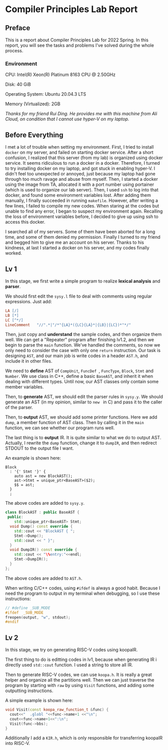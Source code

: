 # Compiler Principles Lab Report

## Preface

This is a report about Compiler Principles Lab for 2022 Spring. In this report, you will see the tasks and problems I've solved during the whole process.

### Environment

CPU: Intel(R) Xeon(R) Platinum 8163 CPU @ 2.50GHz

Disk: 40 GiB

Operating System: Ubuntu 20.04.3 LTS

Memory (Virtualized): 2GB

*Thanks for my friend Rui Ding. He provides me with this machine from Ali Cloud, on condition that I cannot use hyper-V on my laptop.*

## Before Everything

I met a lot of trouble when setting my environment. First, I tried to install `docker` on my server, and failed on starting docker service. After a short confusion, I realized that this server (from my lab) is organized using docker service. It seems ridiculous to run a docker in a docker. Therefore, I turned to try installing docker on my laptop, and got stuck in enabling hyper-V.  I didn't feel too unexpected or annoyed, just because my laptop had gone through too much ravage and abuse from myself. Then, I started a docker using the image from TA,  allocated it with a port number using portainer (which is used to organize our lab server). Then, I used `ssh` to log into that docker, and found some environment variables lost. After adding them manually, I finally succeeded in running `makefile`. However, after writing a few lines, I failed to compile my new codes. When staring at the codes but unable to find any error, I began to suspect my environment again. Recalling the loss of environment variables before, I decided to give up using ssh to access this docker.

I searched all of my servers. Some of them have been aborted for a long time, and some of them denied my permission. Finally I turned to my friend and begged him to give me an account on his server. Thanks to his kindness, at last I started a docker on his server, and my codes finally worked.

## Lv 1

In this stage, we first write a simple program to realize **lexical analysis** and **parser**.

We should first edit the `sysy.l` file to deal with comments using regular expressions. Just add:

```flex
LA [/]
LB [*]
LC [^*/]
LineComment   "//".*|"/*"{LA}*({LC}{LA}*|{LB}|{LC})*"*/"
```

Then, just copy and **understand** the sample codes, and then organize them well. We can get a "Repeater" program after finishing lv1.2, and then we begin to parse the `main` function. We've handled the comments, so now we only need to consider the case with only one `return` instruction. Our task is designing `AST`, and our main job is write codes in a header `AST.h`, and include it in other files.

We need to **define** AST of `CompUnit`, `FuncDef `, `FuncType`, `Block`, `Stmt` and `Number`. We use class in C++, define a basic `BaseAST`, and inherit it when dealing with different types. Until now, our AST classes only contain some member variables.  

Then, to **generate** AST, we should edit the parser rules in  `sysy.y`. We should generate an AST (in my opinion, similar to `new ` in C) and pass it to the caller of the parser. 

Then, to **output** AST, we should add some printer functions. Here we add `dump`, a member function of AST class. Then by calling it in the `main` function, we can see   whether our program runs well.

The last thing is to **output** IR. It is quite similar to what we do to output AST. Actually, I rewrite the `dump` function, change it to `dumpIR`, and then redirect STDOUT to the output file I want.

An example is shown here:

```bison
Block
  : '{' Stmt '}' {
    auto ast = new BlockAST();
    ast->Stmt = unique_ptr<BaseAST>($2);
    $$ = ast;
  }
  ;
```

The above codes are added to `sysy.y`.

```C++
class BlockAST : public BaseAST {
 public:
    std::unique_ptr<BaseAST> Stmt; 
  void Dump() const override {
    std::cout << "BlockAST { ";
    Stmt->Dump();
    std::cout << " }";
  }
  void DumpIR() const override {
    std::cout << "\%entry:"<<endl;
    Stmt->DumpIR();
  }
};
```

The above codes are added to `AST.h`.

When writing C/C++ codes, using `#ifdef` is always a good habit. Because I need the program to output in my terminal when debugging, so I use these instructions:

```C++
// #define _SUB_MODE
#ifdef  _SUB_MODE
freopen(output, "w", stdout); 
#endif
```


## Lv 2

In this stage, we try on generating RISC-V codes using koopaIR.

The first thing to do is editting codes in lv1, because when generating IR i directly used `std::cout` function. I used a string to store all IR.

Then to generate RISC-V codes, we can use `koopa.h`. It is really a great helper and organize all the partitions well. Then we can just traverse the program by starting with `raw` by using `Visit` functions, and adding some outputting instructions.

A simple example is shown here:

```c++
void Visit(const koopa_raw_function_t &func) {
  cout<<"  .globl "<<func->name+1 <<"\n";
  cout<<func->name+1<<":\n";
  Visit(func->bbs);
}
```

Additionally I add a `KIR.h`, which is only responsible for transferring koopaIR into RISC-V.
